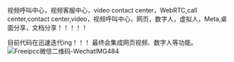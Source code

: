 视频呼叫中心，视频客服中心，video contact center，WebRTC,call center,contact center,video，视频呼叫中心，网页，数字人，虚拟人，Meta,桌面分享，文档分享！！！！！

目前代码在迅速迭代ing！！！
最终会集成网页视频、数字人等功能。
![Freeipcc微信二维码-WechatIMG484](https://github.com/user-attachments/assets/74afadc8-9fc9-468c-9f58-c1cb95f15f7b)

